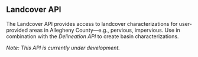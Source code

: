 ## Landcover API

The Landcover API provides access to landcover characterizations for user-provided areas in Allegheny County&mdash;e.g., pervious, impervious. Use in combination with the *Delineation API* to create basin characterizations.

*Note: This API is currently under development.*